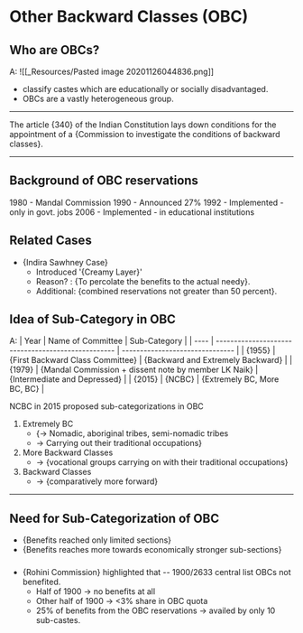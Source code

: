 # Other Backward Classes (OBC)

## Who are OBCs?
A: ![[_Resources/Pasted image 20201126044836.png]]
- classify castes which are educationally or 
socially disadvantaged. 
- OBCs are a vastly heterogeneous group.

---

The article {340} of the Indian Constitution lays down conditions for the appointment of a {Commission to 
investigate the conditions of backward classes}. 

---

## Background of OBC reservations
1980 - Mandal Commission
1990 - Announced 27%
1992 - Implemented - only in govt. jobs
2006 - Implemented - in educational institutions

## Related Cases

- {Indira Sawhney Case} 
	- Introduced '{Creamy Layer}'
	- Reason? : {To percolate the benefits to the actual needy}.
	- Additional: {combined reservations not greater than 50 percent}.

## Idea of Sub-Category in OBC
A:
| Year | Name of Committee                                  | Sub-Category                    |
| ---- | -------------------------------------------------- | ------------------------------- |
| {1955} | {First Backward Class Committee}                     | {Backward and Extremely Backward} |
| {1979} | {Mandal Commission + dissent note by member LK Naik} | {Intermediate and Depressed}      |
| {2015} | {NCBC}                                               | {Extremely BC, More BC, BC}       |


NCBC in 2015 proposed sub-categorizations in OBC 
1. Extremely BC 
	- {-> Nomadic, aboriginal tribes, semi-nomadic tribes 
	- -> Carrying out their traditional occupations}
2. More Backward Classes 
	- -> {vocational groups carrying on with their traditional occupations}
3. Backward Classes
	- -> {comparatively more forward}

---

## Need for Sub-Categorization of OBC
- {Benefits reached only limited sections}
- {Benefits reaches more towards economically stronger sub-sections}
	
	
### 
- {Rohini Commission} highlighted that -- 1900/2633 central list OBCs not benefited.
	- Half of 1900 -> no benefits at all
	- Other half of 1900 -> <3% share in OBC quota
	- 25% of benefits from the OBC reservations -> availed by only 10 sub-castes.